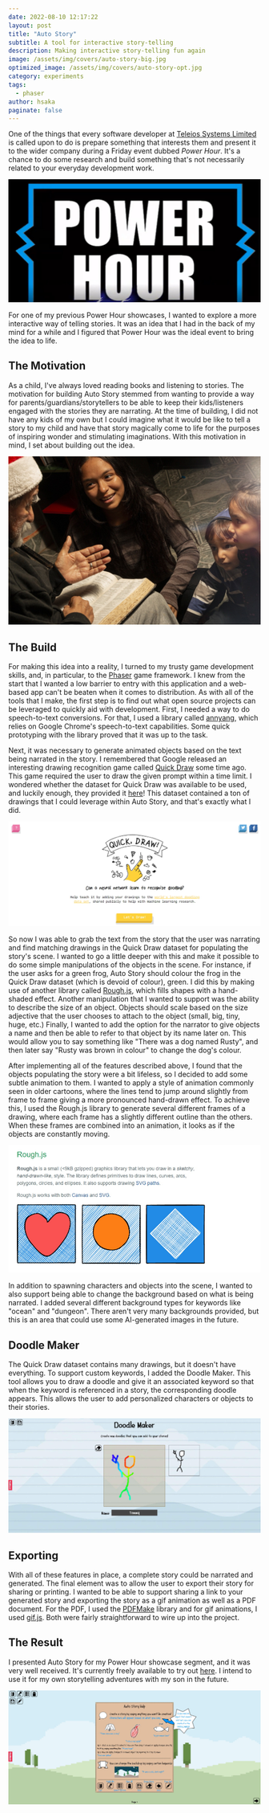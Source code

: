 ```yaml
---
date: 2022-08-10 12:17:22
layout: post
title: "Auto Story"
subtitle: A tool for interactive story-telling
description: Making interactive story-telling fun again
image: /assets/img/covers/auto-story-big.jpg
optimized_image: /assets/img/covers/auto-story-opt.jpg
category: experiments
tags:
  - phaser
author: hsaka
paginate: false
---
```


One of the things that every software developer at [Teleios Systems Limited](https://www.teleios-systems.com/) is called upon to do is prepare something that interests them and present it to the wider company during a Friday event dubbed *Power Hour*. It's a chance to do some research and build something that's not necessarily related to your everyday development work.

![placeholder](/assets/img/blog%20resources/auto-story/1-power-hour.jpg "Power Hour")

For one of my previous Power Hour showcases, I wanted to explore a more interactive way of telling stories. It was an idea that I had in the back of my mind for a while and I figured that Power Hour was the ideal event to bring the idea to life.

## The Motivation

As a child, I've always loved reading books and listening to stories. The motivation for building Auto Story stemmed from wanting to provide a way for parents/guardians/storytellers to be able to keep their kids/listeners engaged with the stories they are narrating. At the time of building, I did not have any kids of my own but I could imagine what it would be like to tell a story to my child and have that story magically come to life for the purposes of inspiring wonder and stimulating imaginations. With this motivation in mind, I set about building out the idea.

![placeholder](/assets/img/blog%20resources/auto-story/2-storyteller.jpg "Storyteller")

## The Build

For making this idea into a reality, I turned to my trusty game development skills, and, in particular, to the [Phaser](http://phaser.io/) game framework. I knew from the start that I wanted a low barrier to entry with this application and a web-based app can't be beaten when it comes to distribution. As with all of the tools that I make, the first step is to find out what open source projects can be leveraged to quickly aid with development. First, I needed a way to do speech-to-text conversions. For that, I used a library called [annyang](https://www.talater.com/annyang/), which relies on Google Chrome's speech-to-text capabilities. Some quick prototyping with the library proved that it was up to the task. 

Next, it was necessary to generate animated objects based on the text being narrated in the story. I remembered that Google released an interesting drawing recognition game called [Quick Draw](https://quickdraw.withgoogle.com/) some time ago. This game required the user to draw the given prompt within a time limit. I wondered whether the dataset for Quick Draw was available to be used, and luckily enough, they provided it [here](https://github.com/googlecreativelab/quickdraw-dataset)! This dataset contained a ton of drawings that I could leverage within Auto Story, and that's exactly what I did.

![placeholder](/assets/img/blog%20resources/auto-story/3-quick-draw.jpg "Quick Draw")

So now I was able to grab the text from the story that the user was narrating and find matching drawings in the Quick Draw dataset for populating the story's scene. I wanted to go a little deeper with this and make it possible to do some simple manipulations of the objects in the scene. For instance, if the user asks for a green frog, Auto Story should colour the frog in the Quick Draw dataset (which is devoid of colour), green. I did this by making use of another library called [Rough.js](https://roughjs.com/), which fills shapes with a hand-shaded effect. Another manipulation that I wanted to support was the ability to describe the size of an object. Objects should scale based on the size adjective that the user chooses to attach to the object (small, big, tiny, huge, etc.) Finally, I wanted to add the option for the narrator to give objects a name and then be able to refer to that object by its name later on. This would allow you to say something like "There was a dog named Rusty", and then later say "Rusty was brown in colour" to change the dog's colour.

After implementing all of the features described above, I found that the objects populating the story were a bit lifeless, so I decided to add some subtle animation to them. I wanted to apply a style of animation commonly seen in older cartoons, where the lines tend to jump around slightly from frame to frame giving a more pronounced hand-drawn effect. To achieve this, I used the Rough.js library to generate several different frames of a drawing, where each frame has a slightly different outline than the others. When these frames are combined into an animation, it looks as if the objects are constantly moving.

![placeholder](/assets/img/blog%20resources/auto-story/4-rough.jpg "Rough JS")

In addition to spawning characters and objects into the scene, I wanted to also support being able to change the background based on what is being narrated. I added several different background types for keywords like "ocean" and "dungeon". There aren't very many backgrounds provided, but this is an area that could use some AI-generated images in the future.

## Doodle Maker

The Quick Draw dataset contains many drawings, but it doesn't have everything. To support custom keywords, I added the Doodle Maker. This tool allows you to draw a doodle and give it an associated keyword so that when the keyword is referenced in a story, the corresponding doodle appears. This allows the user to add personalized characters or objects to their stories.

![placeholder](/assets/img/blog%20resources/auto-story/5-doodle-maker.jpg "Doodle Maker")

## Exporting

With all of these features in place, a complete story could be narrated and generated. The final element was to allow the user to export their story for sharing or printing. I wanted to be able to support sharing a link to your generated story and exporting the story as a gif animation as well as a PDF document. For the PDF, I used the [PDFMake](http://pdfmake.org/) library and for gif animations, I used [gif.js](https://jnordberg.github.io/gif.js/). Both were fairly straightforward to wire up into the project.

## The Result

I presented Auto Story for my Power Hour showcase segment, and it was very well received. It's currently freely available to try out [here](https://gamepyong.xyz/autostory/). I intend to use it for my own storytelling adventures with my son in the future.

![placeholder](/assets/img/blog%20resources/auto-story/6-auto-story.jpg "Auto Story")